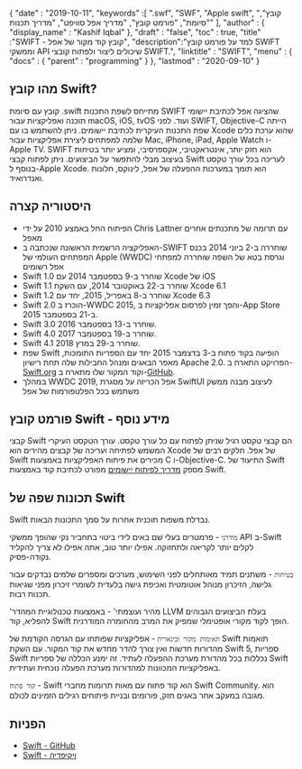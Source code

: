 {
  "date" : "2019-10-11",
  "keywords" :[ ".swf", "SWF", "Apple swift", "קובץ", "סיומת", "פורמט קובץ", "מדריך אפל סוויפט", "מדריך תכנות" ],
  "author" : {
    "display_name" : "Kashif Iqbal"
},
  "draft" : "false",
  "toc" : true,
  "title" :"SWIFT - קובץ קוד מקור של אפל",
  "description":"למד על פורמט קובץ SWIFT וממשקי API שיכולים ליצור ולפתוח קובצי SWIFT.",
  "linktitle" : "SWIFT",
  "menu" : {
    "docs" : {
      "parent" : "programming"
}
},
  "lastmod" : "2020-09-10"
}

## מהו קובץ Swift?

קובץ עם סיומת .swift מתייחס לשפת התכנות SWIFT שהציגה אפל לכתיבת יישומי תוכנה ואפליקציות עבור macOS, iOS, tvOS ועוד. לפני SWIFT, Objective-C הייתה שפת התכנות העיקרית לכתיבת יישומים. ניתן להשתמש בו עם Xcode שהוא ערכת כלים שלמה למפתחים ליצירת אפליקציות עבור Mac, iPhone, iPad, Apple Watch ו- Apple TV. SWIFT הוא חזק יותר, אינטראקטיבי, אקספרסיבי, ומציע יותר בטיחות בעיצוב מבלי להתפשר על הביצועים. ניתן לפתוח קבצי Swift לעריכה בכל עורך טקסט בנוסף ל-Apple Xcode. הוא תומך במערכות ההפעלה של אפל, לינוקס, חלונות ואנדרואיד.

## היסטוריה קצרה

* הפיתוח החל באמצע 2010 על ידי Chris Lattner עם תרומה של מתכנתים אחרים מאפל
* האפליקציה הרשמית הראשונה שנכתבה ב-SWIFT שוחררה ב-2 ביוני 2014 בכנס המפתחים העולמי של Apple (WWDC) וגרסת בטא של השפה שוחררה למפתחי אפל רשומים
* Swift 1.0 שוחרר ב-9 בספטמבר 2014 עם Xcode של iOS
* Swift 1.1 שוחרר ב-22 באוקטובר 2014, עם השקת Xcode 6.1
* Swift 1.2 שוחרר ב-8 באפריל, 2015, יחד עם Xcode 6.3
* Swift 2.0 הוכרז ב-WWDC 2015, והפך זמין לפרסום אפליקציות ב-App Store ב-21 בספטמבר 2015.
* Swift 3.0 שוחרר ב-13 בספטמבר 2016.
* Swift 4.0 שוחרר ב-19 בספטמבר 2017.
* Swift 4.1 שוחרר ב-29 במרץ 2018.
* שפת Swift הופיעה בקוד פתוח ב-3 בדצמבר 2015 יחד עם הספריות התומכות, מאפר הבאגים ומנהל החבילות שלה תחת רישיון Apache 2.0. הפרויקט התארח ב-[Swift.org](https://swift.org/) וקוד המקור שלו מתארח ב-[GitHub](https://github.com/apple/swift).
* במהלך WWDC 2019, אפל הכריזה על מסגרת SwiftUI לעיצוב מבנה ממשק משתמש בכל הפלטפורמות של אפל

## פורמט קובץ Swift - מידע נוסף

קבצי Swift הם קבצי טקסט רגיל שניתן לפתוח עם כל עורך טקסט. עורך הטקסט העיקרי המשמש לפתיחה ועריכה של קבצים מהירים הוא Xcode של אפל. חלקים רבים של Swift מכירים את פיתוח האפליקציות באמצעות C ו-Objective-C. התיעוד של Swift מספק [מדריך לפיתוח יישומים](https://docs.swift.org/swift-book/documentation/the-swift-programming-language/thebasics/) מפורט לכתיבת קוד באמצעות Swift.

## תכונות שפה של Swift

Swift נבדלת משפות תוכנית אחרות על סמך התכונות הבאות.

`מודרני` - פרמטרים בעלי שם באים לידי ביטוי בתחביר נקי שהופך ממשקי API ב-Swift לקלים יותר לקריאה ולתחזוקה. אפילו יותר טוב, אתה אפילו לא צריך להקליד נקודה-פסיק.

`בטיחות` - משתנים תמיד מאותחלים לפני השימוש, מערכים ומספרים שלמים נבדקים עבור גלישה, הזיכרון מנוהל אוטומטית ואכיפת גישה בלעדית לשומרי זיכרון מפני שגיאות תכנות רבות.

'מהיר ועוצמתי' - באמצעות טכנולוגיית המהדר LLVM בעלת הביצועים הגבוהים להפליא, קוד Swift הופך לקוד מקורי אופטימלי שמפיק את המרב מהחומרה המודרנית.

`תאימות מקור ובינארית` - אפליקציות שפותחו עם הגרסה הקודמת של Swift תואמות מהדורות חדשות ואין צורך להדר מחדש את קוד המקור. עם השקת Swift 5, ספריות Swift נכללות בכל מהדורת מערכת ההפעלה לעתיד. זה ימנע הכללה של ספריות Swift באפליקציות המכוונות למהדורות מערכת הפעלה נוכחית ועתידית.

`קוד פתוח` - Swift הוא קוד פתוח עם מאות תרומות מחברי Swift Community. הוא מגובה במעקב אחר באגים חזק, פורומים ובניית פיתוחים רגילים הזמינים לכולם.

## הפניות
* [Swift - GitHub](https://github.com/apple/swift)
* [Swift - ויקיפדיה](https://en.wikipedia.org/wiki/Swift_(programming_language))

